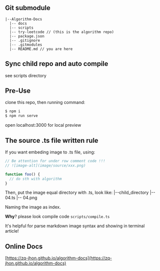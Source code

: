 ## Git submodule
```
|--Algorithm-Docs
  |-- docs
  |-- scripts
  |-- try-leetcode // (this is the algorithm repo)
  |-- package.json
  |-- .gitignore
  |-- .gitmodules
  |-- README.md // you are here
```

## Sync child repo and auto compile
see scripts directory

## Pre-Use
clone this repo, then running command:
```bash
$ npm i
$ npm run serve
```
open localhost:3000 for local preview

## The source .ts file written rule
If you want embeding image to .ts file, using:
```typescript
// Be attention for under row comment code !!!
// ![image-alt](image/source/xxx.png)

function foo() {
  // do sth with algorithm
}
```

Then, put the image equal directory with .ts, look like:
|--child_directory
  |-- 04.ts
  |-- 04.png

Naming the image as index.

**Why**? please look compile code `scripts/compile.ts`

It's helpful for parse markdown image syntax and showing in terminal article!


## Online Docs
[https://zq-jhon.github.io/algorithm-docs](https://zq-jhon.github.io/algorithm-docs)

